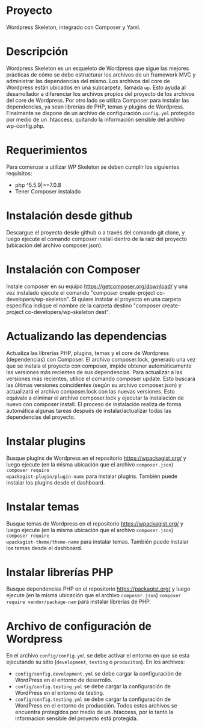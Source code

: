 # Proyecto

Wordpress Skeleton, integrado con Composer y Yaml.

# Descripción

Wordpress Skeleton es un esqueleto de Wordpress que sigue las mejores prácticas de cómo se debe estructurar los archivos de un framework MVC y administrar las dependencias del mismo. Los archivos del core de Wordpress están ubicados en una subcarpeta, llamada <code>wp</code>. Esto ayuda al desarrollador a diferenciar los archivos propios del proyecto de los archivos del core de Wordpress. Por otro lado se utiliza Composer para instalar las dependencias, ya sean librerías de PHP, temas y plugins de Wordpress. Finalmente se dispone de un archivo de configuración <code>config.yml</code> protegido por medio de un .htaccess, quitando la información sensible del archivo wp-config.php.

# Requerimientos

Para comenzar a utilizar WP Skeleton se deben cumplir los siguientes requisitos:
- php ^5.5.9|>=7.0.8
- Tener Composer instalado

# Instalación desde github

Descargue el proyecto desde github o a través del comando git clone, y luego ejecute el comando composer install dentro de la raíz del proyecto (ubicación del archivo composer.json).

# Instalación con Composer

Instale composer en su equipo https://getcomposer.org/download/ y una vez instalado ejecute el comando "composer create-project co-developers/wp-skeleton". Si quiere instalar el proyecto en una carpeta especifica indique el nombre de la carpeta destino "composer create-project co-developers/wp-skeleton dest".

# Actualizando las dependencias

Actualiza las librerías PHP, plugins, temas y el core de Wordpress (dependencias) con Composer.
El archivo composer.lock, generado una vez que se instala el proyecto con composer, impide obtener automáticamente las versiones más recientes de sus dependencias. Para actualizar a las versiones más recientes, utilice el comando composer update. Esto buscará las últimas versiones coincidentes (según su archivo composer.json) y actualizará el archivo composer.lock con las nuevas versiones. Esto equivale a eliminar el archivo composer.lock y ejecutar la instalación de nuevo con composer install. El proceso de instalación realiza de forma automática algunas tareas después de instalar/actualizar todas las dependencias del proyecto.


# Instalar plugins

Busque plugins de Wordpress en el repositorio https://wpackagist.org/ y luego ejecute (en la misma ubicación que el archivo <code>composer.json</code>) <code>composer require wpackagist-plugin/plugin-name</code> para instalar plugins. También puede instalar los plugins desde el dashboard.

# Instalar temas

Busque temas de Wordpress en el repositorio https://wpackagist.org/ y luego ejecute (en la misma ubicación que el archivo <code>composer.json</code>) <code>composer require wpackagist-theme/theme-name</code> para instalar temas. También puede instalar los temas desde el dashboard.

# Instalar librerías PHP

Busque dependencias PHP en el repositorio https://packagist.org/ y luego ejecute (en la misma ubicación que el archivo <code>composer.json</code>) <code>composer require vendor/package-nam</code> para instalar librerías de PHP.

# Archivo de configuración de Wordpress

En el archivo <code>config/config.yml</code> se debe activar el entorno en que se esta ejecutando su sitio (<code>development</code>, <code>testing</code> o <code>produciton</code>).
En los archivos:
- <code>config/config.development.yml</code> se debe cargar la configuración de WordPress en el entorno de desarrollo.
- <code>config/config.testing.yml</code> se debe cargar la configuración de WordPress en el entorno de testing.
- <code>config/config.testing.yml</code> se debe cargar la configuración de WordPress en el entorno de producción.
Todos estos archivos se encuentra protegidos por medio de un .htaccess, por lo tanto la informacion sensible del proyecto está protegida.
